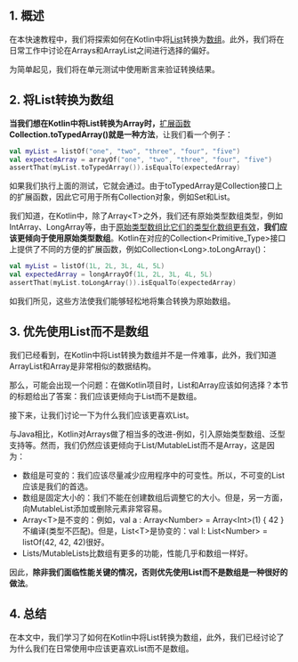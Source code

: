## 1. 概述

在本快速教程中，我们将探索如何在Kotlin中将[List](https://www.baeldung.com/kotlin/lists)转换为[数组](https://www.baeldung.com/kotlin/arrays)。此外，我们将在日常工作中讨论在Arrays和ArrayList之间进行选择的偏好。

为简单起见，我们将在单元测试中使用断言来验证转换结果。

## 2. 将List转换为数组

**当我们想在Kotlin中将List转换为Array时，**[扩展函数](https://www.baeldung.com/kotlin/extension-methods)**Collection.toTypedArray()就是一种方法**，让我们看一个例子：

```kotlin
val myList = listOf("one", "two", "three", "four", "five")
val expectedArray = arrayOf("one", "two", "three", "four", "five")
assertThat(myList.toTypedArray()).isEqualTo(expectedArray)
```

如果我们执行上面的测试，它就会通过。由于toTypedArray是Collection接口上的扩展函数，因此它可用于所有Collection对象，例如Set和List。

我们知道，在Kotlin中，除了Array<T\>之外，我们还有原始类型数组类型，例如IntArray、LongArray等，由于[原始类型数组比它们的类型化数组更有效](https://www.baeldung.com/kotlin/intarray-vs-arrayint)，**我们应该更倾向于使用原始类型数组**。Kotlin在对应的Collection<Primitive_Type>接口上提供了不同的方便的扩展函数，例如Collection<Long\>.toLongArray()：

```kotlin
val myList = listOf(1L, 2L, 3L, 4L, 5L)
val expectedArray = longArrayOf(1L, 2L, 3L, 4L, 5L)
assertThat(myList.toLongArray()).isEqualTo(expectedArray)
```

如我们所见，这些方法使我们能够轻松地将集合转换为原始数组。

## 3. 优先使用List而不是数组

我们已经看到，在Kotlin中将List转换为数组并不是一件难事，此外，我们知道ArrayList和Array是非常相似的数据结构。

那么，可能会出现一个问题：在做Kotlin项目时，List和Array应该如何选择？本节的标题给出了答案：我们应该更倾向于List而不是数组。

接下来，让我们讨论一下为什么我们应该更喜欢List。

与Java相比，Kotlin对Arrays做了相当多的改进-例如，引入原始类型数组、泛型支持等。然而，我们仍然应该更倾向于List/MutableList而不是Array，这是因为：

-   数组是可变的：我们应该尽量减少应用程序中的可变性。所以，不可变的List应该是我们的首选。
-   数组是固定大小的：我们不能在创建数组后调整它的大小。但是，另一方面，向MutableList添加或删除元素非常容易。
-   Array<T\>是不变的：例如，val a : Array<Number\> = Array<Int\>(1) { 42 }不编译(类型不匹配)。但是，List<T\>是协变的：val l: List<Number\> = listOf(42, 42, 42)很好。
-   Lists/MutableLists比数组有更多的功能，性能几乎和数组一样好。

因此，**除非我们面临性能关键的情况，否则优先使用List而不是数组是一种很好的做法**。

## 4. 总结

在本文中，我们学习了如何在Kotlin中将List转换为数组，此外，我们已经讨论了为什么我们在日常使用中应该更喜欢List而不是数组。